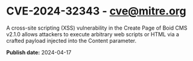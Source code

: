 # CVE-2024-32343 - cve@mitre.org

A cross-site scripting (XSS) vulnerability in the Create Page of Boid CMS v2.1.0 allows attackers to execute arbitrary web scripts or HTML via a crafted payload injected into the Content parameter.

**Publish date:** 2024-04-17
